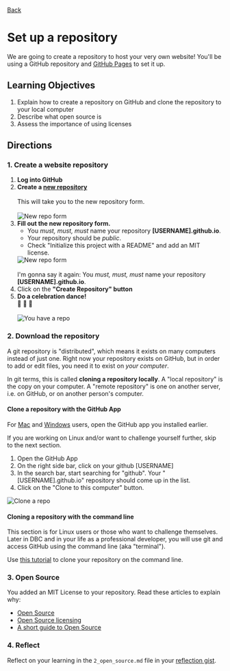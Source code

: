 [Back](README.md)

# Set up a repository

We are going to create a repository to host your very own website! You'll be using a GitHub repository and <a href="http://pages.github.com/" target="_blank">GitHub Pages</a> to set it up.

## Learning Objectives

1. Explain how to create a repository on GitHub and clone the repository to your local computer
2. Describe what open source is
3. Assess the importance of using licenses 


## Directions


### 1. Create a website repository


1. **Log into GitHub**
2. **Create a <a href="https://github.com/new" target="_blank"> new repository</a>**<br /><br />This will take you to the new repository form.<br /><br />![New repo form](https://raw.github.com/Devbootcamp/phase_0_unit_1/master/week_1/get_started/imgs/github-repo-1.jpg)
3. **Fill out the new repository form.** <ul><li>You *must, must, must* name your repository **[USERNAME].github.io**.</li><li>Your repository should be *public*.  </li><li>Check "Initialize this project with a README" and add an MIT license. </li></ul>![New repo form](https://raw.github.com/Devbootcamp/phase_0_unit_1/master/week_1/get_started/imgs/github-repo-2.jpg)<br /><br />I'm gonna say it again: You *must, must, must* name your repository **[USERNAME].github.io**.
4. Click on the **"Create Repository" button**
4. **Do a celebration dance!** <br />:dancers: :tada: :dancer: <br /><br />![You have a repo](https://raw.github.com/Devbootcamp/phase_0_unit_1/master/week_1/get_started/imgs/github-repo3.jpg)



### 2. Download the repository

A git repository is "distributed", which means it exists on many computers instead of just one.  Right now your repository exists on GitHub, but in order to add or edit files, you need it to exist on *your computer*.

In git terms, this is called **cloning a repository locally**. A "local repository" is the copy on your computer. A "remote repository" is one on another server, i.e. on GitHub, or on another person's computer.  

#### Clone a repository with the GitHub App

For <a href="http://mac.github.com/" target="_blank">Mac</a> and <a href="http://windows.github.com/" target="_blank">Windows</a> users, open the GitHub app you installed earlier.

If you are working on Linux and/or want to challenge yourself further, skip to the next section.

1. Open the GitHub App
2. On the right side bar, click on your github [USERNAME]
3. In the search bar, start searching for "github".  Your "[USERNAME].github.io" repository should come up in the list.
4. Click on the "Clone to this computer" button.

![Clone a repo](https://raw.github.com/Devbootcamp/phase_0_unit_1/master/week_1/get_started/imgs/github-app-1_clone.jpg)


#### Cloning a repository with the command line

This section is for Linux users or those who want to challenge themselves.  Later in DBC and in your life as a professional developer, you will use git and access GitHub using the command line (aka "terminal").

Use <a href="git_clone.md" target="_blank">this tutorial</a> to clone your repository on the command line.

### 3. Open Source

You added an MIT License to your repository.  Read these articles to explain why:
* <a href = "http://skillcrush.com/2012/08/29/open-source-software/" target="_blank">Open Source</a> 
* <a href="http://www.slideshare.net/CodeMontage/writespeakcode-open-source-licenses" target="_blank">Open Source licensing 
* <a href="http://coding.smashingmagazine.com/2011/05/25/introduction-to-dns-explaining-the-dreaded-dns-delay/" target="_blank">A short guide to Open Source</a>

### 4. Reflect

Reflect on your learning in the `2_open_source.md` file in your <a href="" target="_blank">reflection gist</a>.
